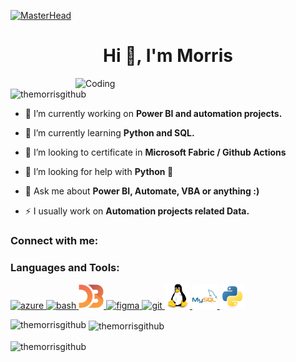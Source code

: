 [![MasterHead](https://camo.githubusercontent.com/3167026abe932fe28cb61a7308549da706bc1a8ee81a3cc3169ea75991d2e3d5/68747470733a2f2f692e6962622e636f2f6b3234343135622f4769746875622d42616e6e65722e676966)](https://github.com/TheMorrisGitHub)
<h1 align="center">Hi 👋, I'm Morris</h1>

<img align="right" alt="Coding" width="400" src="https://media1.giphy.com/media/v1.Y2lkPTc5MGI3NjExcnIwd2l1cHJqeWh6YnJwNDJ0YTgzY2Y2bGJwenc2cXRsZDFkZTRrOSZlcD12MV9pbnRlcm5hbF9naWZfYnlfaWQmY3Q9Zw/wLNuW1tCKRiPmDV5Y4/giphy.gif">


<p align="left"> <img src="https://komarev.com/ghpvc/?username=themorrisgithub&label=Profile%20views&color=0e75b6&style=flat" alt="themorrisgithub" /> </p>

- 🔭 I’m currently working on **Power BI and automation projects.**

- 🌱 I’m currently learning **Python and SQL.**

- 👯 I’m looking to certificate in **Microsoft Fabric / Github Actions**

- 🤝 I’m looking for help with **Python 🎈**

- 💬 Ask me about **Power BI, Automate, VBA or anything :)**

- ⚡ I usually work on **Automation projects related Data.**

<h3 align="left">Connect with me:</h3>
<p align="left">
</p>

<h3 align="left">Languages and Tools:</h3>
<p align="left"> <a href="https://azure.microsoft.com/en-in/" target="_blank" rel="noreferrer"> <img src="https://www.vectorlogo.zone/logos/microsoft_azure/microsoft_azure-icon.svg" alt="azure" width="40" height="40"/> </a> <a href="https://www.gnu.org/software/bash/" target="_blank" rel="noreferrer"> <img src="https://www.vectorlogo.zone/logos/gnu_bash/gnu_bash-icon.svg" alt="bash" width="40" height="40"/> </a> <a href="https://d3js.org/" target="_blank" rel="noreferrer"> <img src="https://raw.githubusercontent.com/devicons/devicon/master/icons/d3js/d3js-original.svg" alt="d3js" width="40" height="40"/> </a> <a href="https://www.figma.com/" target="_blank" rel="noreferrer"> <img src="https://www.vectorlogo.zone/logos/figma/figma-icon.svg" alt="figma" width="40" height="40"/> </a> <a href="https://git-scm.com/" target="_blank" rel="noreferrer"> <img src="https://www.vectorlogo.zone/logos/git-scm/git-scm-icon.svg" alt="git" width="40" height="40"/> </a> <a href="https://www.linux.org/" target="_blank" rel="noreferrer"> <img src="https://raw.githubusercontent.com/devicons/devicon/master/icons/linux/linux-original.svg" alt="linux" width="40" height="40"/> </a> <a href="https://www.mysql.com/" target="_blank" rel="noreferrer"> <img src="https://raw.githubusercontent.com/devicons/devicon/master/icons/mysql/mysql-original-wordmark.svg" alt="mysql" width="40" height="40"/> </a> <a href="https://www.python.org" target="_blank" rel="noreferrer"> <img src="https://raw.githubusercontent.com/devicons/devicon/master/icons/python/python-original.svg" alt="python" width="40" height="40"/> </a> </p>

<p><img align="left" src="https://github-readme-stats.vercel.app/api/top-langs?username=themorrisgithub&show_icons=true&locale=en&layout=compact" alt="themorrisgithub" /></p>

<p>&nbsp;<img align="center" src="https://github-readme-stats.vercel.app/api?username=themorrisgithub&show_icons=true&locale=en" alt="themorrisgithub" /></p>

<p><img align="center" src="https://github-readme-streak-stats.herokuapp.com/?user=themorrisgithub&" alt="themorrisgithub" /></p>

